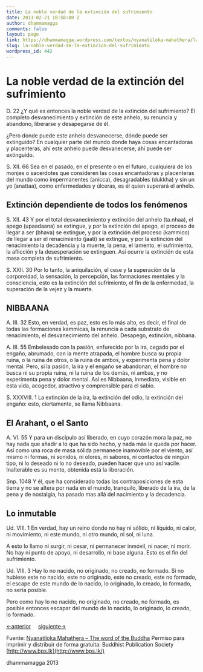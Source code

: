 ```yaml
---
title: La noble verdad de la extinción del sufrimiento
date: 2013-02-21 18:58:08 Z
author: dhammamagga
comments: false
layout: page
link: https://dhammamagga.wordpress.com/textos/nyanatiloka-mahathera/la-palabra-del-buddha/la-noble-verdad-de-la-extincion-del-sufrimiento/
slug: la-noble-verdad-de-la-extincion-del-sufrimiento
wordpress_id: 442
---
```


# La noble verdad de la extinción del sufrimiento


D. 22
¿Y qué es entonces la noble verdad de la extinción del sufrimiento? El completo desvanecimiento y extinción de este anhelo, su renuncia y abandono, liberarse y desapegarse de él.

¿Pero donde puede este anhelo desvanecerse, dónde puede ser extinguido? En cualquier parte del mundo donde haya cosas encantadoras y placenteras, ahí este anhelo puede desvanecerse, ahí puede ser extinguido.

S. XII. 66
Sea en el pasado, en el presente o en el futuro, cualquiera de los monjes o sacerdotes que consideren las cosas encantadoras y placenteras del mundo como impermanentes (anicca), desagradables (dukkha) y sin un yo (anattaa), como enfermedades y úlceras, es él quien superará el anhelo.


## Extinción dependiente de todos los fenómenos


S. XII. 43
Y por el total desvanecimiento y extinción del anhelo (ta.nhaa), el apego (upaadaana) se extingue, y por la extinción del apego, el proceso de llegar a ser (bhava) se extingue, y por la extinción del proceso (kammico) de llegar a ser el renacimiento (jaati) se extingue, y por la extinción del renacimiento la decadencia y la muerte, la pena, el lamento, el sufrimiento, la aflicción y la desesperación se extinguen. Así ocurre la extinción de esta masa completa de sufrimiento.

S. XXII. 30
Por lo tanto, la aniquilación, el cese y la superación de la corporeidad, la sensación, la percepción, las formaciones mentales y la consciencia, esto es la extinción del sufrimiento, el fin de la enfermedad, la superación de la vejez y la muerte.


## NIBBAANA


A. III. 32
Esto, en verdad, es paz, esto es lo más alto, es decir, el final de todas las formaciones kammicas, la renuncia a cada substrato de renacimiento, el desvanecimiento del anhelo. Desapego, extinción, nibbana.

A. III. 55
Embelesado con la pasión, enfurecido por la ira, cegado por el engaño, abrumado, con la mente atrapada, el hombre busca su propia ruina, o la ruina de otros, o la ruina de ambos, y experimenta pena y dolor mental. Pero, si la pasión, la ira y el engaño se abandonan, el hombre no busca ni su propia ruina, ni la ruina de los demás, ni ambas, y no experimenta pena y dolor mental. Así es Nibbaana, inmediato, visible en esta vida, acogedor, atractivo y comprensible para el sabio.

S. XXXVIII. 1
La extinción de la ira, la extinción del odio, la extinción del engaño: esto, ciertamente, se llama Nibbaana.


## El Arahant, o el Santo


A. VI. 55
Y para un discípulo así liberado, en cuyo corazón mora la paz, no hay nada que añadir a lo que ha sido hecho, y nada más le queda por hacer. Así como una roca de masa sólida permanece inamovible por el viento, así mismo ni formas, ni sonidos, ni olores, ni sabores, ni contactos de ningún tipo, ni lo deseado ni lo no deseado, pueden hacer que uno así vacile. Inalterable es su mente, obtenida está la liberación.

Snp. 1048
Y él, que ha considerado todas las contraposiciones de esta tierra y no se altera por nada en el mundo, tranquilo, liberado de la ira, de la pena y de nostalgia, ha pasado mas allá del nacimiento y la decadencia.


## Lo inmutable


Ud. VIII. 1
En verdad, hay un reino donde no hay ni sólido, ni líquido, ni calor, ni movimiento, ni este mundo, ni otro mundo, ni sol, ni luna.

A esto lo llamo ni surgir, ni cesar, ni permanecer inmóvil, ni nacer, ni morir. No hay ni punto de apoyo, ni desarrollo, ni base alguna. Esto es el fin del sufrimiento.

Ud. VIII. 3
Hay lo no nacido, no originado, no creado, no formado. Si no hubiese este no nacido, este no originado, este no creado, este no formado, el escape de este mundo de lo nacido, lo originado, lo creado, lo formado, no sería posible.

Pero como hay lo no nacido, no originado, no creado, no formado, es posible entonces escapar del mundo de lo nacido, lo originado, lo creado, lo formado.


[<-anterior](http://dhammamagga.wordpress.com/textos/nyanatiloka-mahathera/la-palabra-del-buddha/la-noble-verdad-del-origen-del-sufrimiento/)     [siguiente->](https://dhammamagga.wordpress.com/textos/nyanatiloka-mahathera/la-palabra-del-buddha/la-noble-verdad-del-camino-que-lleva-a-la-extincion-del-sufrimiento/)




Fuente: [Nyanatiloka Mahathera – The word of the Buddha](http://www.enabling.org/ia/vipassana/Archive/N/Nyanatiloka/WOB/index.html)
Permiso para imprimir y distribuir de forma gratuita:
Buddhist Publication Society
[http://www.bps.lk](http://www.bps.lk/)




dhammamagga 2013
